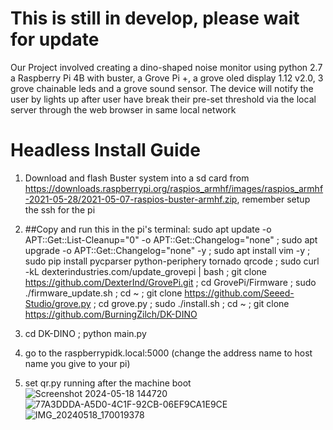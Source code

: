 # This is still in develop, please wait for update
Our Project involved creating a dino-shaped noise monitor using python 2.7 a Raspberry Pi 4B with buster, a Grove Pi +, a grove oled display 1.12 v2.0, 3 grove chainable leds and a grove sound sensor. The device will notify the user by lights up after user have break their pre-set threshold via the local server through the web browser in same local network
# Headless Install Guide

1. Download and flash Buster system into a sd card from https://downloads.raspberrypi.org/raspios_armhf/images/raspios_armhf-2021-05-28/2021-05-07-raspios-buster-armhf.zip, remember setup the ssh for the pi
2. ##Copy and run this in the pi's terminal:
   sudo apt update -o APT::Get::List-Cleanup="0" -o APT::Get::Changelog="none" ; sudo apt upgrade -o APT::Get::Changelog="none" -y ; sudo apt install vim -y ; sudo pip install pycparser python-periphery tornado qrcode ; sudo curl -kL dexterindustries.com/update_grovepi | bash ; git clone https://github.com/DexterInd/GrovePi.git ; cd GrovePi/Firmware ; sudo ./firmware_update.sh ; cd ~ ; git clone https://github.com/Seeed-Studio/grove.py ; cd grove.py ; sudo ./install.sh ; cd ~ ; git clone https://github.com/BurningZilch/DK-DINO

4. cd DK-DINO ; python main.py
5. go to the raspberrypidk.local:5000 (change the address name to host name you give to your pi)
6. set qr.py running after the machine boot
![Screenshot 2024-05-18 144720](https://github.com/BurningZilch/DK-DINO/assets/55424397/9e184c40-e9a8-4270-bd81-55101db472bb)
![77A3DDDA-A5D0-4C1F-92CB-06EF9CA1E9CE](https://github.com/BurningZilch/DK-DINO/assets/55424397/2a92a36d-1388-4a4e-a0dd-d0c7f9b6267a)
![IMG_20240518_170019378](https://github.com/BurningZilch/DK-DINO/assets/55424397/d2fad827-cdc7-43c4-ae99-1ab6d0f69d37)

